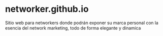 # networker.github.io
Sitio web para networkers donde podrán exponer su marca personal con la esencia del network marketing, todo de forma elegante y dinamica
